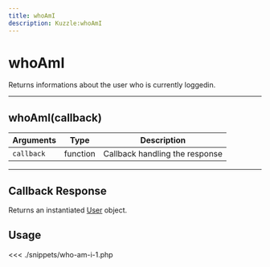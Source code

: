 ```yaml
---
title: whoAmI
description: Kuzzle:whoAmI
---
```


# whoAmI

Returns informations about the user who is currently loggedin.

---

## whoAmI(callback)

| Arguments  | Type     | Description                    |
| ---------- | -------- | ------------------------------ |
| `callback` | function | Callback handling the response |

---

## Callback Response

Returns an instantiated [User](/sdk/php/3/user) object.

## Usage

<<< ./snippets/who-am-i-1.php
